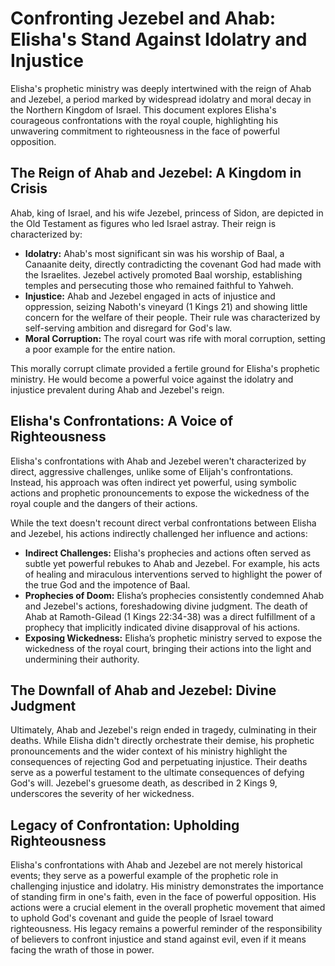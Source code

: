 # Confronting Jezebel and Ahab: Elisha's Stand Against Idolatry and Injustice

Elisha's prophetic ministry was deeply intertwined with the reign of Ahab and Jezebel, a period marked by widespread idolatry and moral decay in the Northern Kingdom of Israel.  This document explores Elisha's courageous confrontations with the royal couple, highlighting his unwavering commitment to righteousness in the face of powerful opposition.

## The Reign of Ahab and Jezebel: A Kingdom in Crisis

Ahab, king of Israel, and his wife Jezebel, princess of Sidon, are depicted in the Old Testament as figures who led Israel astray.  Their reign is characterized by:

* **Idolatry:**  Ahab's most significant sin was his worship of Baal, a Canaanite deity, directly contradicting the covenant God had made with the Israelites.  Jezebel actively promoted Baal worship, establishing temples and persecuting those who remained faithful to Yahweh.
* **Injustice:**  Ahab and Jezebel engaged in acts of injustice and oppression, seizing Naboth's vineyard (1 Kings 21) and showing little concern for the welfare of their people.  Their rule was characterized by self-serving ambition and disregard for God's law.
* **Moral Corruption:** The royal court was rife with moral corruption, setting a poor example for the entire nation.

This morally corrupt climate provided a fertile ground for Elisha's prophetic ministry.  He would become a powerful voice against the idolatry and injustice prevalent during Ahab and Jezebel's reign.

## Elisha's Confrontations: A Voice of Righteousness

Elisha's confrontations with Ahab and Jezebel weren't characterized by direct, aggressive challenges, unlike some of Elijah's confrontations. Instead, his approach was often indirect yet powerful, using symbolic actions and prophetic pronouncements to expose the wickedness of the royal couple and the dangers of their actions.

While the text doesn't recount direct verbal confrontations between Elisha and Jezebel, his actions indirectly challenged her influence and actions:

* **Indirect Challenges:**  Elisha's prophecies and actions often served as subtle yet powerful rebukes to Ahab and Jezebel.  For example, his acts of healing and miraculous interventions served to highlight the power of the true God and the impotence of Baal.
* **Prophecies of Doom:**  Elisha’s prophecies consistently condemned Ahab and Jezebel's actions, foreshadowing divine judgment.  The death of Ahab at Ramoth-Gilead (1 Kings 22:34-38) was a direct fulfillment of a prophecy that implicitly indicated divine disapproval of his actions.
* **Exposing Wickedness:** Elisha’s prophetic ministry served to expose the wickedness of the royal court, bringing their actions into the light and undermining their authority.

## The Downfall of Ahab and Jezebel: Divine Judgment

Ultimately, Ahab and Jezebel's reign ended in tragedy, culminating in their deaths. While Elisha didn't directly orchestrate their demise, his prophetic pronouncements and the wider context of his ministry highlight the consequences of rejecting God and perpetuating injustice.  Their deaths serve as a powerful testament to the ultimate consequences of defying God's will.  Jezebel's gruesome death, as described in 2 Kings 9, underscores the severity of her wickedness.

## Legacy of Confrontation: Upholding Righteousness

Elisha's confrontations with Ahab and Jezebel are not merely historical events; they serve as a powerful example of the prophetic role in challenging injustice and idolatry.  His ministry demonstrates the importance of standing firm in one's faith, even in the face of powerful opposition. His actions were a crucial element in the overall prophetic movement that aimed to uphold God's covenant and guide the people of Israel toward righteousness.  His legacy remains a powerful reminder of the responsibility of believers to confront injustice and stand against evil, even if it means facing the wrath of those in power.
